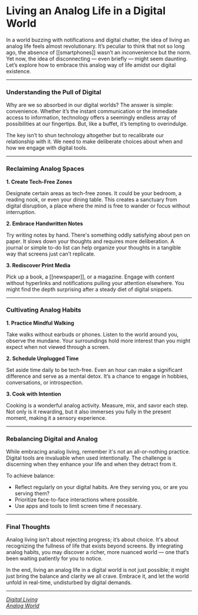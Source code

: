 # Living an Analog Life in a Digital World

In a world buzzing with notifications and digital chatter, the idea of living an analog life feels almost revolutionary. It’s peculiar to think that not so long ago, the absence of [[smartphones]] wasn’t an inconvenience but the norm. Yet now, the idea of disconnecting — even briefly — might seem daunting. Let’s explore how to embrace this analog way of life amidst our digital existence.

---

### Understanding the Pull of Digital

Why are we so absorbed in our digital worlds? The answer is simple: convenience. Whether it’s the instant communication or the immediate access to information, technology offers a seemingly endless array of possibilities at our fingertips. But, like a buffet, it’s tempting to overindulge.

The key isn’t to shun technology altogether but to recalibrate our relationship with it. We need to make deliberate choices about when and how we engage with digital tools.

---

### Reclaiming Analog Spaces

**1. Create Tech-Free Zones**

Designate certain areas as tech-free zones. It could be your bedroom, a reading nook, or even your dining table. This creates a sanctuary from digital disruption, a place where the mind is free to wander or focus without interruption.

**2. Embrace Handwritten Notes**

Try writing notes by hand. There's something oddly satisfying about pen on paper. It slows down your thoughts and requires more deliberation. A journal or simple to-do list can help organize your thoughts in a tangible way that screens just can’t replicate.

**3. Rediscover Print Media**

Pick up a book, a [[newspaper]], or a magazine. Engage with content without hyperlinks and notifications pulling your attention elsewhere. You might find the depth surprising after a steady diet of digital snippets.

---

### Cultivating Analog Habits

**1. Practice Mindful Walking**

Take walks without earbuds or phones. Listen to the world around you, observe the mundane. Your surroundings hold more interest than you might expect when not viewed through a screen.

**2. Schedule Unplugged Time**

Set aside time daily to be tech-free. Even an hour can make a significant difference and serve as a mental detox. It’s a chance to engage in hobbies, conversations, or introspection.

**3. Cook with Intention**

Cooking is a wonderful analog activity. Measure, mix, and savor each step. Not only is it rewarding, but it also immerses you fully in the present moment, making it a sensory experience.

---

### Rebalancing Digital and Analog

While embracing analog living, remember it's not an all-or-nothing practice. Digital tools are invaluable when used intentionally. The challenge is discerning when they enhance your life and when they detract from it.

To achieve balance:

- Reflect regularly on your digital habits. Are they serving you, or are you serving them?
- Prioritize face-to-face interactions where possible.
- Use apps and tools to limit screen time if necessary.

---

### Final Thoughts

Analog living isn't about rejecting progress; it’s about choice. It's about recognizing the fullness of life that exists beyond screens. By integrating analog habits, you may discover a richer, more nuanced world — one that’s been waiting patiently for you to notice.

In the end, living an analog life in a digital world is not just possible; it might just bring the balance and clarity we all crave. Embrace it, and let the world unfold in real-time, undisturbed by digital demands.

---

*[Digital Living](https://en.wikipedia.org/wiki/Digital_living)*  
*[Analog World](https://en.wikipedia.org/wiki/Analog_world)*